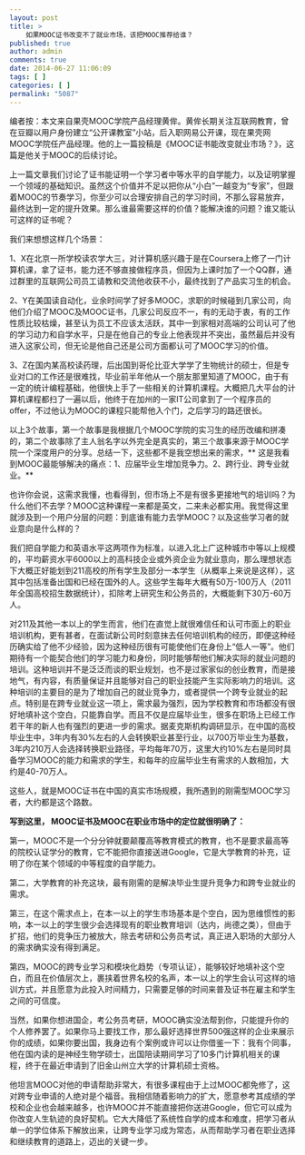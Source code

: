 ```yaml
---
layout: post
title: >
    如果MOOC证书改变不了就业市场，该把MOOC推荐给谁？
published: true
author: admin
comments: true
date: 2014-06-27 11:06:09
tags: [ ]
categories: [ ]
permalink: "5087"
---
```


  


编者按：本文来自果壳MOOC学院产品经理黄侔。黄侔长期关注互联网教育，曾在豆瓣以用户身份建立“公开课教室”小站，后入职网易公开课，现在果壳网MOOC学院任产品经理。他的上一篇投稿是《MOOC证书能改变就业市场？》，这篇是他关于MOOC的后续讨论。

上一篇文章我们讨论了证书能证明一个学习者中等水平的自学能力，以及证明掌握一个领域的基础知识。虽然这个价值并不足以把你从“小白”一越变为“专家”，但跟着MOOC的节奏学习，你至少可以合理安排自己的学习时间，不那么容易放弃，最终达到一定的提升效果。那么谁最需要这样的价值？能解决谁的问题？谁又能认可这样的证书呢？

我们来想想这样几个场景：

1、X在北京一所学校读农学大三，对计算机感兴趣于是在Coursera上修了一门计算机课，拿了证书，能力还不够直接做程序员，但因为上课时加了一个QQ群，通过群里的互联网公司员工请教和交流他收获不小，最终找到了产品实习生的机会。

2、Y在美国读自动化，业余时间学了好多MOOC，求职的时候碰到几家公司，向他们介绍了MOOC及MOOC证书，几家公司反应不一，有的无动于衷，有的工作性质比较枯燥，甚至认为员工不应该太活跃，其中一到家相对高端的公司认可了他的学习动力和自学水平，只是在他自己的专业上他表现并不突出，虽然最后并没有进入这家公司，但无论是他自己还是公司方面都认可了MOOC学习的价值。

3、Z在国内某高校读药理，后出国到哥伦比亚大学学了生物统计的硕士，但是专业对口的工作还是很难找，毕业前半年他从一个朋友那里知道了MOOC，由于有一定的统计编程基础，他很快上手了一些相关的计算机课程。大概把几大平台的计算机课程都扫了一遍以后，他终于在加州的一家IT公司拿到了一个程序员的offer，不过他认为MOOC的课程只能帮他入个门，之后学习的路还很长。

以上3个故事，第一个故事是我根据几个MOOC学院的实习生的经历改编和拼凑的，第二个故事除了主人翁名字以外完全是真实的，第三个故事来源于MOOC学院一个深度用户的分享。总结一下，这些都不是我空想出来的需求，** 这是我看到MOOC最能够解决的痛点：1、应届毕业生增加竞争力。2、跨行业、跨专业就业。**

也许你会说，这需求我懂，也看得到，但市场上不是有很多更接地气的培训吗？为什么他们不去学？MOOC这种课程一来都是英文，二来未必都实用。我觉得这里就涉及到一个用户分层的问题：到底谁有能力去学MOOC？以及这些学习者的就业意向是什么样的？

我们把自学能力和英语水平这两项作为标准，以进入北上广这种城市中等以上规模的，平均薪资水平6000以上的高科技企业或外资企业为就业意向，那么理想状态下大概正好能划到211高校的所有学生及部分一本学生（从概率上来说是这样），这其中包括准备出国和已经在国外的人。这些学生每年大概有50万-100万人（2011年全国高校招生数据统计），扣除考上研究生和公务员的，大概能剩下30万-60万人。

对211及其他一本以上的学生而言，他们在直觉上就很难信任和认可市面上的职业培训机构，更有甚者，在面试新公司时刻意抹去任何培训机构的经历，即便这种经历确实给了他不少经验，因为这种经历很有可能使他们在身份上“低人一等”。他们期待有一个能契合他们的学习能力和身份，同时能够帮他们解决实际的就业问题的培训。这种培训并不是泛泛而谈的职业规划，也不是过家家似的创业教育，而是接地气，有内容，有质量保证并且能够对自己的职业技能产生实际影响力的培训。这种培训的主要目的是为了增加自己的就业竞争力，或者提供一个跨专业就业的起点。特别是在跨专业就业这一项上，需求最为强烈，因为学校教育和市场都没有很好地填补这个空白，只能靠自学。而且不仅是应届毕业生，很多在职场上已经工作若干年的新人也有强烈的更进一步的需求。据麦克斯机构调研显示，在中国的高校毕业生中，3年内有30%左右的人会转换职业甚至行业，以700万毕业生为基数，3年内210万人会选择转换职业路径，平均每年70万，这里大约10%左右是同时具备学习MOOC的能力和需求的学生，和每年的应届毕业生有需求的人数相加，大约是40-70万人。

这些人，就是MOOC证书在中国的真实市场规模，我所遇到的刚需型MOOC学习者，大约都是这个路数。

**写到这里， MOOC证书及MOOC在职业市场中的定位就很明确了：**

第一，MOOC不是一个分分钟就要颠覆高等教育模式的教育，也不是要求最高等的院校认证学分的教育，它不能把你直接送进Google，它是大学教育的补充，证明了你在某个领域的中等程度的自学能力。

第二，大学教育的补充这块，最有刚需的是解决毕业生提升竞争力和跨专业就业的需求。

第三，在这个需求点上，在本一以上的学生市场基本是个空白，因为思维惯性的影响，本一以上的学生很少会选择现有的职业教育培训（达内，尚德之类），但由于扩招，他们的竞争压力被放大，除去考研和公务员考试，真正进入职场的大部分人的需求确实没有得到满足。

第四，MOOC的跨专业学习和模块化趋势（专项认证），能够较好地填补这个空白，而且在价值层次上，裹挟着世界名校的名声，本一以上的学生会认可这样的培训方式，并且愿意为此投入时间精力，只需要足够的时间来普及证书在雇主和学生之间的可信度。

当然，如果你想进国企，考公务员考研，MOOC确实没法帮到你，只能提升你的个人修养罢了。如果你马上要找工作，那么最好选择世界500强这样的企业来展示你的成绩，如果你要出国，我身边有个案例或许可以让你借鉴一下：我有个同事，他在国内读的是神经生物学硕士，出国陪读期间学习了10多门计算机相关的课程，终于在最近申请到了旧金山州立大学的计算机硕士资格。

他坦言MOOC对他的申请帮助非常大，有很多课程由于上过MOOC都免修了，这对跨专业申请的人绝对是个福音。我相信随着影响力的扩大，愿意参考其成绩的学校和企业也会越来越多，也许MOOC并不能直接把你送进Google，但它可以成为你改变人生轨迹的良好契机。它大大降低了系统性自学的成本和难度，把学习者从单一的学位体系下解放出来，让跨专业学习成为常态，从而帮助学习者在职业选择和继续教育的道路上，迈出的关键一步。
